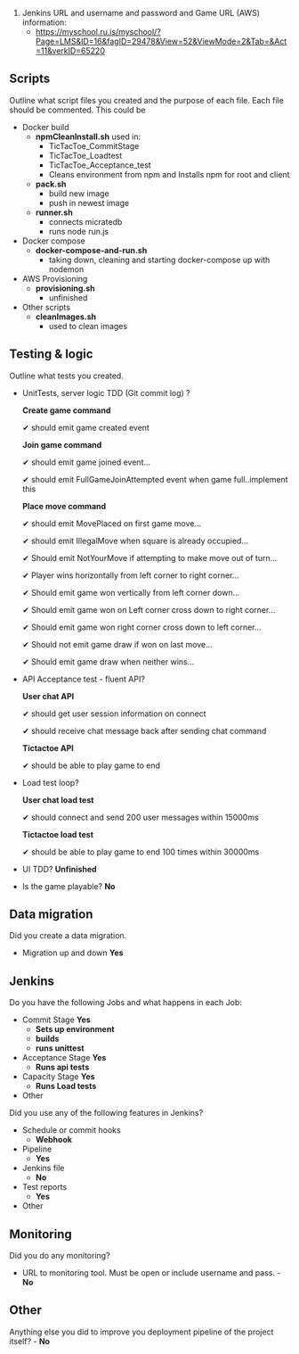1. Jenkins URL and username and password and Game URL (AWS) information:
	- https://myschool.ru.is/myschool/?Page=LMS&ID=16&fagID=29478&View=52&ViewMode=2&Tab=&Act=11&verkID=65220


## Scripts

Outline what script files you created and the purpose of each file. Each file should be commented. This could be

- Docker build
	- __npmCleanInstall.sh__ 
		used in:
		- TicTacToe_CommitStage 
		- TicTacToe_Loadtest 
		- TicTacToe_Acceptance_test
		- Cleans environment from npm and Installs npm for root and client
	- __pack.sh__ 
		- build new image
		- push in newest image
	- __runner.sh__
		- connects micratedb 
		- runs node run.js
- Docker compose
	- __docker-compose-and-run.sh__
		 - taking down, cleaning and starting docker-compose up with nodemon
- AWS Provisioning 
	- __provisioning.sh__
		-  unfinished 
- Other scripts
	- __cleanImages.sh__
		-  used to clean images

## Testing & logic

Outline what tests you created.

- UnitTests, server logic TDD (Git commit log) ? 

	__Create game command__

	✔ should emit game created event

	__Join game command__

	 ✔ should emit game joined event...
	 
	 ✔ should emit FullGameJoinAttempted event when game full..implement this

	__Place move command__

	✔ should emit MovePlaced on first game move...
	
	✔ should emit IllegalMove when square is already occupied...
	
	✔ Should emit NotYourMove if attempting to make move out of turn...
	
	✔ Player wins horizontally from left corner to right corner...
	
	✔ Should emit game won vertically from left corner down...
	
	✔ Should emit game won on Left corner cross down to right corner...
	
	✔ Should emit game won right corner cross down to left corner...
	
	✔ Should not emit game draw if won on last move...
	
	✔ Should emit game draw when neither wins...

- API Acceptance test - fluent API?

	__User chat API__
	
	✔ should get user session information on connect
	
	✔ should receive chat message back after sending chat command

	__Tictactoe API__
	
  	✔ should be able to play game to end

- Load test loop?

	__User chat load test__
	
	✔ should connect and send 200  user messages within 15000ms
	
	__Tictactoe load test__
	
 	✔ should be able to play game to end 100 times within 30000ms
	 
- UI TDD?  __Unfinished__
	 
- Is the game playable? __No__


## Data migration

Did you create a data migration.

- Migration up and down __Yes__


## Jenkins

Do you have the following Jobs and what happens in each Job:

- Commit Stage
__Yes__
	- __Sets up environment__
	- __builds__
	- __runs unittest__
- Acceptance Stage
 __Yes__
	 - __Runs api tests__
- Capacity Stage
 __Yes__
	 - __Runs Load tests__
- Other



Did you use any of the following features in Jenkins?

- Schedule or commit hooks
	- __Webhook__
- Pipeline
	- __Yes__
- Jenkins file
	- __No__
- Test reports
	- __Yes__
- Other



## Monitoring

Did you do any monitoring?

- URL to monitoring tool. Must be open or include username and pass.
	-__No__


## Other

Anything else you did to improve you deployment pipeline of the project itself?
	- __No__
